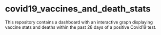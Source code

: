 # covid19_vaccines_and_death_stats
This repository contains a dashboard with an interactive graph displaying vaccine stats and deaths within the past 28 days of a positive Covid19 test.

